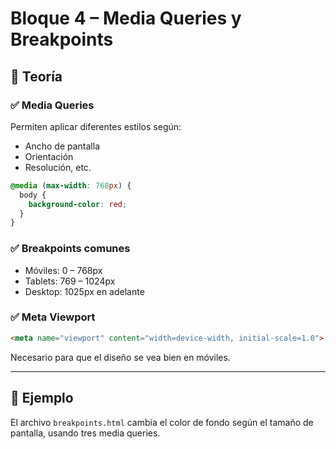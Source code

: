 # Bloque 4 – Media Queries y Breakpoints

## 🧠 Teoría

### ✅ Media Queries
Permiten aplicar diferentes estilos según:
- Ancho de pantalla
- Orientación
- Resolución, etc.

```css
@media (max-width: 768px) {
  body {
    background-color: red;
  }
}
```

### ✅ Breakpoints comunes
- Móviles: 0 – 768px
- Tablets: 769 – 1024px
- Desktop: 1025px en adelante

### ✅ Meta Viewport

```html
<meta name="viewport" content="width=device-width, initial-scale=1.0">
```

Necesario para que el diseño se vea bien en móviles.

---

## 🧪 Ejemplo
El archivo `breakpoints.html` cambia el color de fondo según el tamaño de pantalla, usando tres media queries.
